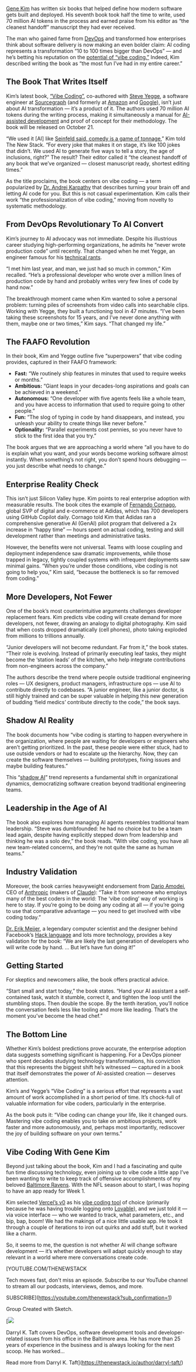 [Gene Kim](https://www.linkedin.com/in/realgenekim/) has written six books that helped define how modern software gets built and deployed. His seventh book took half the time to write, used 70 million AI tokens in the process and earned praise from his editor as “the cleanest handoff” manuscript they had ever received.

The man who gained fame from [DevOps](https://thenewstack.io/introduction-to-devops/) and transformed how enterprises think about software delivery is now making an even bolder claim: AI coding represents a transformation “10 to 100 times bigger than DevOps” — and he’s betting his reputation on the [potential of “vibe coding.”](https://thenewstack.io/vibe-coding-where-everyone-can-speak-computer-programming/) Indeed, Kim described writing the book as “the most fun I’ve had in my entire career.”

## The Book That Writes Itself

Kim’s latest book, [“Vibe Coding”](https://itrevolution.com/product/vibe-coding-book/), co-authored with [Steve Yegge](https://www.linkedin.com/in/steveyegge/), a software engineer at [Sourcegraph](https://thenewstack.io/google-that-code-how-sourcegraph-simplifies-development/) (and formerly at [Amazon](https://aws.amazon.com/?utm_content=inline+mention) and [Google](https://cloud.google.com/?utm_content=inline+mention)), isn’t just about AI transformation — it’s a product of it. The authors used 70 million AI tokens during the writing process, making it simultaneously a manual for [AI-assisted development](https://thenewstack.io/three-ai-assisted-development-skills-you-can-start-using-today/) and proof of concept for their methodology. The book will be released on October 21.

“We used it [AI] like [Seinfeld said, comedy is a game of tonnage](https://tim.blog/2020/12/09/jerry-seinfeld-transcript/),” Kim told The New Stack. “For every joke that makes it on stage, it’s like 100 jokes that didn’t. We used AI to generate five ways to tell a story, the age of inclusions, right?” The result? Their editor called it “the cleanest handoff of any book that we’ve organized — closest manuscript ready, shortest editing times.”

As the title proclaims, the book centers on vibe coding — a term popularized by [Dr. Andrej Karpathy](https://www.linkedin.com/in/andrej-karpathy-9a650716/) that describes turning your brain off and letting AI code for you. But this is not casual experimentation. Kim calls their work “the professionalization of vibe coding,” moving from novelty to systematic methodology.

## From DevOps Revolutionary To AI Convert

Kim’s journey to AI advocacy was not immediate. Despite his illustrious career studying high-performing organizations, he admits he “never wrote production code” until recently. That changed when he met Yegge, an engineer famous for his [technical rants](https://courses.cs.washington.edu/courses/cse452/23wi/papers/yegge-platform-rant.html).

“I met him last year, and man, we just had so much in common,” Kim recalled. “He’s a professional developer who wrote over a million lines of production code by hand and probably writes very few lines of code by hand now.”

The breakthrough moment came when Kim wanted to solve a personal problem: turning piles of screenshots from video calls into searchable clips. Working with Yegge, they built a functioning tool in 47 minutes. “I’ve been taking these screenshots for 15 years, and I’ve never done anything with them, maybe one or two times,” Kim says. “That changed my life.”

## The FAAFO Revolution

In their book, Kim and Yegge outline five “superpowers” that vibe coding provides, captured in their FAAFO framework:

* **Fast:** “We routinely ship features in minutes that used to require weeks or months.”
* **Ambitious:** “Giant leaps in your decades-long aspirations and goals can be achieved in a weekend.”
* **Autonomous:** “One developer with five agents feels like a whole team, and you have access to information that used to require going to other people.”
* **Fun:** “The slog of typing in code by hand disappears, and instead, you unleash your ability to create things like never before.”
* **Optionality:** “Parallel experiments cost pennies, so you never have to stick to the first idea that you try.”

The book argues that we are approaching a world where “all you have to do is explain what you want, and your words become working software almost instantly. When something’s not right, you don’t spend hours debugging — you just describe what needs to change.”

## Enterprise Reality Check

This isn’t just Silicon Valley hype. Kim points to real enterprise adoption with measurable results. The book cites the example of [Fernando Cornago](https://www.linkedin.com/in/fernando-cornago-763a782/), global SVP of digital and e-commerce at Adidas, which has 700 developers using GitHub Copilot daily. Cornago told Kim that Adidas ran a comprehensive generative AI (GenAI) pilot program that delivered a 2x increase in “happy time” — hours spent on actual coding, testing and skill development rather than meetings and administrative tasks.

However, the benefits were not universal. Teams with loose coupling and deployment independence saw dramatic improvements, while those trapped in legacy, tightly coupled systems with infrequent deployments saw minimal gains. “When you’re under those conditions, vibe coding is not going to help you,” Kim said, “because the bottleneck is so far removed from coding.”

## More Developers, Not Fewer

One of the book’s most counterintuitive arguments challenges developer replacement fears. Kim predicts vibe coding will create demand for more developers, not fewer, drawing an analogy to digital photography. Kim said that when costs dropped dramatically (cell phones), photo taking exploded from millions to trillions annually.

“Junior developers will not become redundant. Far from it,” the book states. “Their role is evolving. Instead of primarily executing leaf tasks, they might become the ‘station leads’ of the kitchen, who help integrate contributions from non-engineers across the company.”

The authors describe the trend where people outside traditional engineering roles — UX designers, product managers, infrastructure ops — use AI to contribute directly to codebases. “A junior engineer, like a junior doctor, is still highly trained and can be super valuable in helping this new generation of budding ‘field medics’ contribute directly to the code,” the book says.

## Shadow AI Reality

The book documents how “vibe coding is starting to happen everywhere in the organization, where people are waiting for developers or engineers who aren’t getting prioritized. In the past, these people were either stuck, had to use outside vendors or had to escalate up the hierarchy. Now, they can create the software themselves — building prototypes, fixing issues and maybe building features.”

This “[shadow AI](https://thenewstack.io/ibm-tackles-shadow-ai-an-enterprise-blind-spot/)” trend represents a fundamental shift in organizational dynamics, democratizing software creation beyond traditional engineering teams.

## Leadership in the Age of AI

The book also explores how managing AI agents resembles traditional team leadership. “Steve was dumbfounded: he had no choice but to be a team lead again, despite having explicitly stepped down from leadership and thinking he was a solo dev,” the book reads. “With vibe coding, you have all new team-related concerns, and they’re not quite the same as human teams.”

## Industry Validation

Moreover, the book carries heavyweight endorsement from [Dario Amodei](https://www.linkedin.com/in/dario-amodei-3934934/), CEO of [Anthropic](https://thenewstack.io/anthropic-launches-claude-opus-4-and-sonnet-4/) (makers of [Claude](https://thenewstack.io/claude-opus-4-with-claude-code-a-developer-walkthrough/)): “Take it from someone who employs many of the best coders in the world: The ‘vibe coding’ way of working is here to stay. If you’re going to be doing any coding at all — if you’re going to use that comparative advantage — you need to get involved with vibe coding today.”

[Dr. Erik Meijer](https://www.linkedin.com/in/erikmeijer1/), a legendary computer scientist and the designer behind Facebook’s [Hack language](https://hacklang.org/) and lots more technology, provides a key validation for the book: “We are likely the last generation of developers who will write code by hand. … But let’s have fun doing it!”

## Getting Started

For skeptics and newcomers alike, the book offers practical advice.

“Start small and start today,” the book states. “Hand your AI assistant a self-contained task, watch it stumble, correct it, and tighten the loop until the stumbling stops. Then double the scope. By the tenth iteration, you’ll notice the conversation feels less like tooling and more like leading. That’s the moment you’ve become the head chef.”

## The Bottom Line

Whether Kim’s boldest predictions prove accurate, the enterprise adoption data suggests something significant is happening. For a DevOps pioneer who spent decades studying technology transformations, his conviction that this represents the biggest shift he’s witnessed — captured in a book that itself demonstrates the power of AI-assisted creation — deserves attention.

Kim’s and Yegge’s “Vibe Coding” is a serious effort that represents a vast amount of work accomplished in a short period of time. It’s chock-full of valuable information for vibe coders, particularly in the enterprise.

As the book puts it: “Vibe coding can change your life, like it changed ours. Mastering vibe coding enables you to take on ambitious projects, work faster and more autonomously, and, perhaps most importantly, rediscover the joy of building software on your own terms.”

## Vibe Coding With Gene Kim

Beyond just talking about the book, Kim and I had a fascinating and quite fun time discussing technology, even joining up to vibe code a little app I’ve been wanting to write to keep track of offensive accomplishments of my beloved [Baltimore Ravens](https://www.baltimoreravens.com/). With the NFL season about to start, I was hoping to have an app ready for Week 1.

Kim selected [Vercel’s v0](https://v0.dev/) as his [vibe coding tool](https://thenewstack.io/vibe-coding-and-you/) of choice (primarily because he was having trouble logging onto [Lovable](https://lovable.dev/)), and we just told it — via voice interface — who we wanted to track, what parameters, etc., and bip, bap, boom! We had the makings of a nice little usable app. He took it through a couple of iterations to iron out quirks and add stuff, but it worked like a charm.

So, it seems to me, the question is not whether AI will change software development — it’s whether developers will adapt quickly enough to stay relevant in a world where mere conversations create code.

[YOUTUBE.COM/THENEWSTACK

Tech moves fast, don't miss an episode. Subscribe to our YouTube
channel to stream all our podcasts, interviews, demos, and more.

SUBSCRIBE](https://youtube.com/thenewstack?sub_confirmation=1)

Group
Created with Sketch.

[![](https://thenewstack.io/wp-content/uploads/2021/06/a95bb5bc-image-576x600.png)

Darryl K. Taft covers DevOps, software development tools and developer-related issues from his office in the Baltimore area. He has more than 25 years of experience in the business and is always looking for the next scoop. He has worked...

Read more from Darryl K. Taft](https://thenewstack.io/author/darryl-taft/)